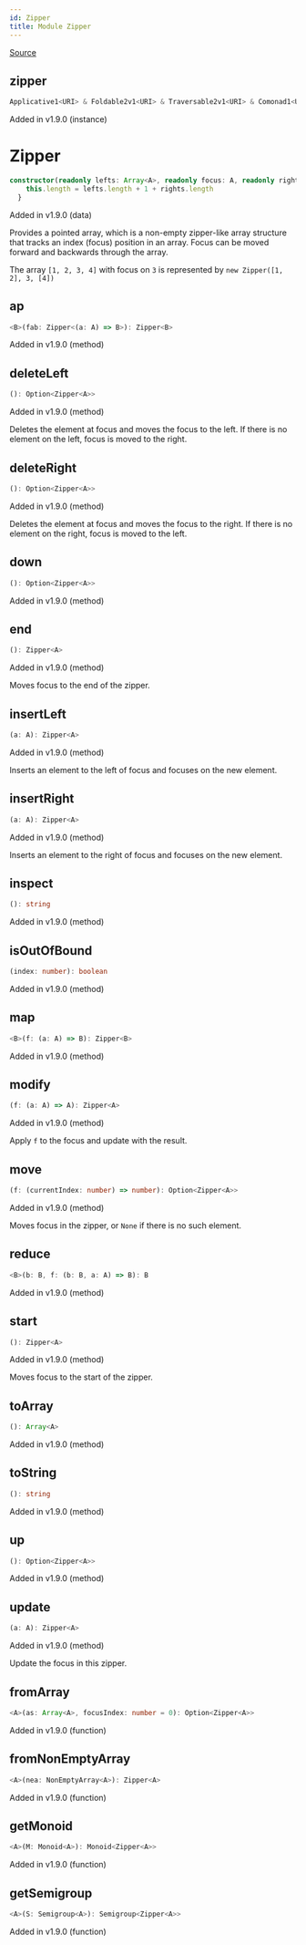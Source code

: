 ```yaml
---
id: Zipper
title: Module Zipper
---
```


[Source](https://github.com/gcanti/fp-ts/blob/master/src/Zipper.ts)

## zipper

```ts
Applicative1<URI> & Foldable2v1<URI> & Traversable2v1<URI> & Comonad1<URI>
```

Added in v1.9.0 (instance)

# Zipper

```ts
constructor(readonly lefts: Array<A>, readonly focus: A, readonly rights: Array<A>) {
    this.length = lefts.length + 1 + rights.length
  }
```

Added in v1.9.0 (data)

Provides a pointed array, which is a non-empty zipper-like array structure that tracks an index (focus)
position in an array. Focus can be moved forward and backwards through the array.

The array `[1, 2, 3, 4]` with focus on `3` is represented by `new Zipper([1, 2], 3, [4])`

## ap

```ts
<B>(fab: Zipper<(a: A) => B>): Zipper<B>
```

Added in v1.9.0 (method)

## deleteLeft

```ts
(): Option<Zipper<A>>
```

Added in v1.9.0 (method)

Deletes the element at focus and moves the focus to the left. If there is no element on the left,
focus is moved to the right.

## deleteRight

```ts
(): Option<Zipper<A>>
```

Added in v1.9.0 (method)

Deletes the element at focus and moves the focus to the right. If there is no element on the right,
focus is moved to the left.

## down

```ts
(): Option<Zipper<A>>
```

Added in v1.9.0 (method)

## end

```ts
(): Zipper<A>
```

Added in v1.9.0 (method)

Moves focus to the end of the zipper.

## insertLeft

```ts
(a: A): Zipper<A>
```

Added in v1.9.0 (method)

Inserts an element to the left of focus and focuses on the new element.

## insertRight

```ts
(a: A): Zipper<A>
```

Added in v1.9.0 (method)

Inserts an element to the right of focus and focuses on the new element.

## inspect

```ts
(): string
```

Added in v1.9.0 (method)

## isOutOfBound

```ts
(index: number): boolean
```

Added in v1.9.0 (method)

## map

```ts
<B>(f: (a: A) => B): Zipper<B>
```

Added in v1.9.0 (method)

## modify

```ts
(f: (a: A) => A): Zipper<A>
```

Added in v1.9.0 (method)

Apply `f` to the focus and update with the result.

## move

```ts
(f: (currentIndex: number) => number): Option<Zipper<A>>
```

Added in v1.9.0 (method)

Moves focus in the zipper, or `None` if there is no such element.

## reduce

```ts
<B>(b: B, f: (b: B, a: A) => B): B
```

Added in v1.9.0 (method)

## start

```ts
(): Zipper<A>
```

Added in v1.9.0 (method)

Moves focus to the start of the zipper.

## toArray

```ts
(): Array<A>
```

Added in v1.9.0 (method)

## toString

```ts
(): string
```

Added in v1.9.0 (method)

## up

```ts
(): Option<Zipper<A>>
```

Added in v1.9.0 (method)

## update

```ts
(a: A): Zipper<A>
```

Added in v1.9.0 (method)

Update the focus in this zipper.

## fromArray

```ts
<A>(as: Array<A>, focusIndex: number = 0): Option<Zipper<A>>
```

Added in v1.9.0 (function)

## fromNonEmptyArray

```ts
<A>(nea: NonEmptyArray<A>): Zipper<A>
```

Added in v1.9.0 (function)

## getMonoid

```ts
<A>(M: Monoid<A>): Monoid<Zipper<A>>
```

Added in v1.9.0 (function)

## getSemigroup

```ts
<A>(S: Semigroup<A>): Semigroup<Zipper<A>>
```

Added in v1.9.0 (function)
